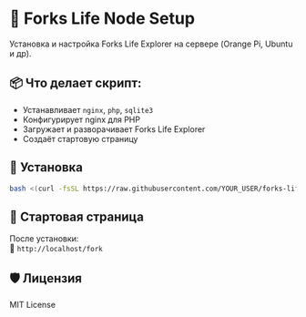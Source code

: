 # 🧰 Forks Life Node Setup

Установка и настройка Forks Life Explorer на сервере (Orange Pi, Ubuntu и др).

## 📦 Что делает скрипт:

- Устанавливает `nginx`, `php`, `sqlite3`
- Конфигурирует nginx для PHP
- Загружает и разворачивает Forks Life Explorer
- Создаёт стартовую страницу

## 🚀 Установка

```bash
bash <(curl -fsSL https://raw.githubusercontent.com/YOUR_USER/forks-life-node/main/install.sh)
```

## 🔗 Стартовая страница

После установки:  
📂 `http://localhost/fork`

## 🛡 Лицензия

MIT License
